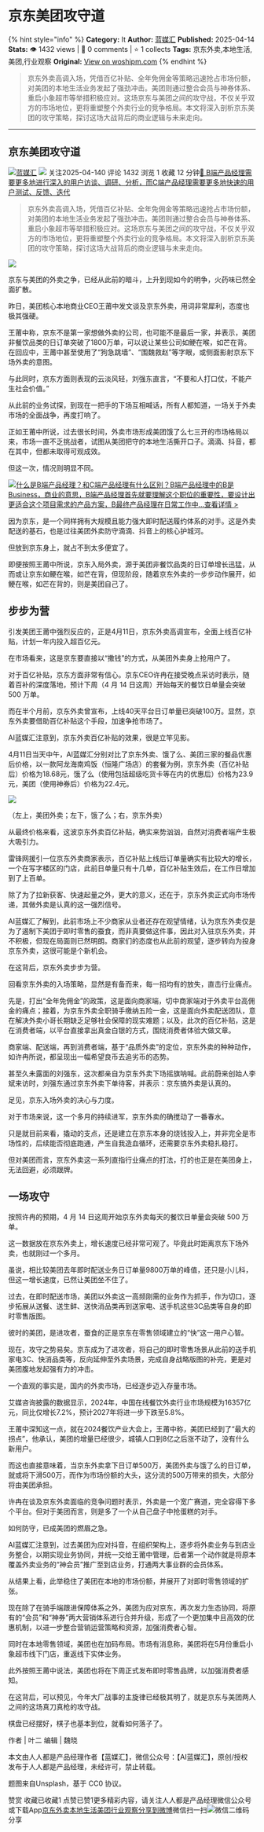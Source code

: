 # 京东美团攻守道
{% hint style="info" %}
**Category:** It
**Author:** [蓝媒汇](https://www.woshipm.com/u/1277275)
**Published:** 2025-04-14  
**Stats:** 👁️ 1432 views | 💬 0 comments | ⭐ 1 collects
**Tags:** 京东外卖,本地生活,美团,行业观察
**Original:** [View on woshipm.com](https://www.woshipm.com/it/6204062.html)
{% endhint %}
> 京东外卖高调入场，凭借百亿补贴、全年免佣金等策略迅速抢占市场份额，对美团的本地生活业务发起了强劲冲击。美团则通过整合会员与神券体系、重启小象超市等举措积极应对。这场京东与美团之间的攻守战，不仅关乎双方的市场地位，更将重塑整个外卖行业的竞争格局。本文将深入剖析京东美团的攻守策略，探讨这场大战背后的商业逻辑与未来走向。

---

## 京东美团攻守道

[![](https://image.woshipm.com/wp-files/2021/05/I8NXMbTI5dZ5D5D0HgxF.jpg!/both/72x72)](https://www.woshipm.com/u/1277275)[蓝媒汇](https://www.woshipm.com/u/1277275) ![](https://static.woshipm.com/tag/1122_1@2x.png) 关注2025-04-140 评论 1432 浏览 1 收藏 12 分钟[🔗 B端产品经理需要更多地进行深入的用户访谈、调研、分析，而C端产品经理需要更多地快速的用户测试、反馈、迭代](https://ke.qidianla.com/courses/bcpm)

> 京东外卖高调入场，凭借百亿补贴、全年免佣金等策略迅速抢占市场份额，对美团的本地生活业务发起了强劲冲击。美团则通过整合会员与神券体系、重启小象超市等举措积极应对。这场京东与美团之间的攻守战，不仅关乎双方的市场地位，更将重塑整个外卖行业的竞争格局。本文将深入剖析京东美团的攻守策略，探讨这场大战背后的商业逻辑与未来走向。

![](https://image.woshipm.com/2025/04/14/378a6a86-18fc-11f0-b222-00163e09d72f.png)

京东与美团的外卖之争，已经从此前的暗斗，上升到现如今的明争，火药味已然全面扩散。

昨日，美团核心本地商业CEO王莆中发文谈及京东外卖，用词非常犀利，态度也极其强硬。

王莆中称，京东不是第一家想做外卖的公司，也可能不是最后一家，并表示，美团非餐饮品类的日订单突破了1800万单，可以说让某些公司如鲠在喉，如芒在背。在回应中，王莆中甚至使用了“狗急跳墙”、“围魏救赵”等字眼，或侧面影射京东下场外卖的意图。

与此同时，京东方面则表现的云淡风轻，刘强东直言，“不要和人打口仗，不能产生社会价值。”

从此前的业务试探，到现在一把手的下场互相喊话，所有人都知道，一场关于外卖市场的全面战争，再度打响了。

正如王莆中所说，过去很长时间，外卖市场形成美团饿了么七三开的市场格局以来，市场一直不乏挑战者，试图从美团把守的本地生活撕开口子。滴滴、抖音，都在其中，但都未取得可观成效。

但这一次，情况则明显不同。

[![](https://image.woshipm.com/2023/07/27/6f50fd24-2c7f-11ee-875d-00163e0b5ff3.png)什么是B端产品经理？和C端产品经理有什么区别？B端产品经理中的B是Business，商业的意思，B端产品经理首先就要理解这个职位的重要性，要设计出更适合这个项目需求的产品方案，B最终产品经理在日常工作中...查看详情 >](https://ke.qidianla.com/courses/bcpm)

因为京东，是一个同样拥有大规模且能力强大即时配送履约体系的对手。这是外卖配送的基石，也是过往美团外卖防守滴滴、抖音上的核心护城河。

但放到京东身上，就占不到太多便宜了。

即便按照王莆中所说，京东入局外卖，源于美团非餐饮品类的日订单增长迅猛，从而或让京东如鲠在喉，如芒在背，但现阶段，随着京东外卖的一步步动作展开，如鲠在喉，如芒在背的，则是美团自己了。

## 步步为营

引发美团王莆中强烈反应的，正是4月11日，京东外卖高调宣布，全面上线百亿补贴，计划一年内投入超百亿元。

在市场看来，这是京东要直接以“撒钱”的方式，从美团外卖身上抢用户了。

对于百亿补贴，京东方面非常有信心。京东CEO许冉在接受晚点采访时表示，随着百补的深度落地，预计下周（4 月 14 日这周）开始每天的餐饮日单量会突破 500 万单。

而在半个月前，京东外卖曾宣布，上线40天平台日订单量已突破100万。显然，京东外卖要借助百亿补贴这个手段，加速争抢市场了。

AI蓝媒汇注意到，京东外卖百亿补贴的效果，很是立竿见影。

4月11日当天中午，AI蓝媒汇分别对比了京东外卖、饿了么、美团三家的餐品优惠后价格，以一款阿龙海南鸡饭（恒隆广场店）的套餐为例，京东外卖（百亿补贴后）价格为18.68元，饿了么（使用包括超级吃货卡等在内的优惠后）价格为23.9元，美团（使用神券后）价格为22.4元。

![](https://image.woshipm.com/2025/04/14/7e38fd20-189e-11f0-82f5-00163e09d72f.jpg)

（左上，美团外卖；左下，饿了么；右，京东外卖）

从最终价格来看，这波京东外卖百亿补贴，确实来势汹汹，自然对消费者端产生极大吸引力。

雷锋网援引一位京东外卖商家表示，百亿补贴上线后订单量确实有比较大的增长，一个在写字楼区的门店，此前日单量只有十几单，百亿补贴生效后，在工作日增加到了上百单。

除了为了拉新获客、快速起量之外，更大的意义，还在于，京东外卖正式向市场传递，其做外卖是认真的这一强烈信号。

AI蓝媒汇了解到，此前市场上不少商家从业者还存在观望情绪，认为京东外卖仅是为了遏制下美团于即时零售的蚕食，而非真要做这件事，因此对入驻京东外卖，并不积极，但现在局面则已然明朗。商家们的态度也从此前的观望，逐步转向为投身京东外卖，这很可能是个新机会。

在这背后，京东外卖步步为营。

回看京东外卖的入场策略，显然是有备而来，每一招均有的放失，直击行业痛点。

先是，打出“全年免佣金”的政策，这是面向商家端，切中商家端对于外卖平台高佣金的痛点；接着，为京东外卖全职骑手缴纳五险一金，这是面向外卖配送团队，意在解决外卖小哥长期缺乏足够社会保障的现实难题；以及，此次的百亿补贴，这是在消费者端，以平台直接拿出真金白银的方式，围绕消费者体验大做文章。

商家端、配送端，再到消费者端，基于“品质外卖”的定位，京东外卖的种种动作，如许冉所说，都呈现出一幅希望良币去追劣币的态势。

甚至久未露面的刘强东，这次都亲自为京东外卖下场摇旗呐喊。此前蔚来创始人李斌来访时，刘强东通过京东外卖下单待客，并表示：京东搞外卖是认真的。

足见，京东入场外卖的决心与力度。

对于市场来说，这一个多月的持续进军，京东外卖的确搅动了一番春水。

只是就目前来看，撬动的支点，还是建立在京东本身的烧钱投入上，并非完全是市场性的，后续能否彻底跑通，产生自我造血循环，还需要京东外卖稳扎稳打。

但对美团而言，京东外卖这一系列直指行业痛点的打法，打的也正是在美团身上，无法回避，必须跟牌。

## 一场攻守

按照许冉的预期，4 月 14 日这周开始京东外卖每天的餐饮日单量会突破 500 万单。

这一数据放在京东外卖上，增长速度已经非常可观了。毕竟此时距离京东下场外卖，也就刚过一个多月。

虽说，相比较美团去年即时配送业务日订单量9800万单的峰值，还只是小儿科，但这一增长速度，已然让美团坐不住了。

过去，在即时配送市场，美团以外卖这一高频刚需的业务作为抓手，作为切口，逐步拓展从送餐、送生鲜、送快消品类再到送家电、送手机这些3C品类等自身的即时零售版图。

彼时的美团，是进攻者，蚕食的正是京东在零售领域建立的“快”这一用户心智。

现在，攻守之势易矣。京东成为了进攻者，将自己的即时零售场景从此前的送手机家电3C、快消品类等，反向延伸至外卖场景，完成自身战略版图的补完，更是对美团腹地发起强有力的冲击。

一个直观的事实是，国内的外卖市场，已经逐步迈入存量市场。

艾媒咨询披露的数据显示，2024年，中国在线餐饮外卖行业市场规模为16357亿元，同比仅增长7.2%，预计2027年将进一步下跌至5.8%。

王莆中深知这一点，就在2024餐饮产业大会上，王莆中称，美团已经到了“最大的拐点”，他承认，美团的增量已经很少，城镇人口到8亿之后涨不动了，没有什么新用户。

而这也直接意味着，当京东外卖拿下日订单500万，美团外卖与饿了么的日订单，就或将下滑500万，而作为市场份额的大头，这分流的500万带来的损失，大部分将由美团承担。

许冉在谈及京东外卖面临的竞争问题时表示，外卖是一个宽广赛道，完全容得下多个平台。但对于美团而言，则是多了一个从自己盘子中抢蛋糕的对手。

如何防守，已成美团的燃眉之急。

AI蓝媒汇注意到，过去美团为应对抖音，在组织架构上，逐步将外卖业务与到店业务整合，以期实现业务协同，并统一交给王莆中管理，后者第一个动作就是将原本覆盖外卖业务的“神会员”推广至到店业务，打通两大事业群的会员体系。

从结果上看，此举稳住了美团在本地的市场份额，并展开了对即时零售领域的扩张。

现在除了在骑手端跟进保障体系之外，美团为应对京东，再次发力生态协同，将原有的“会员”和“神券”两大营销体系进行合并升级，形成了一个更加集中且高效的优惠机制，以进一步整合营销运营策略和资源，加强消费者心智。

同时在本地零售领域，美团也在加码布局。市场有消息称，美团将在5月份重启小象超市线下门店，重返线下实体业务。

此外按照王莆中说法，美团也将在下周正式发布即时零售品牌，以加强消费者感知。

在这背后，可以预见，今年大厂战事的主旋律已经极其明了，就是京东与美团两人之间的这场真刀真枪的攻守战。

棋盘已经摆好，棋子也基本到位，就看如何落子了。

作者 | 叶二 编辑 | 魏晓

本文由人人都是产品经理作者【蓝媒汇】，微信公众号：【AI蓝媒汇】，原创/授权 发布于人人都是产品经理，未经许可，禁止转载。

题图来自Unsplash，基于 CC0 协议。

赞赏 收藏已收藏1 点赞已赞1更多精彩内容，请关注人人都是产品经理微信公众号或下载App[京东外卖](https://www.woshipm.com/tag/%e4%ba%ac%e4%b8%9c%e5%a4%96%e5%8d%96)[本地生活](https://www.woshipm.com/tag/%e6%9c%ac%e5%9c%b0%e7%94%9f%e6%b4%bb)[美团](https://www.woshipm.com/tag/%e7%be%8e%e5%9b%a2)[行业观察](https://www.woshipm.com/tag/%e8%a1%8c%e4%b8%9a%e8%a7%82%e5%af%9f)[分享到微博](https://service.weibo.com/share/share.php?appkey=2775287854&title=京东美团攻守道&url=https://www.woshipm.com/it/6204062.html&pic=https://image.woshipm.com/2025/04/14/378a6a86-18fc-11f0-b222-00163e09d72f.png)微信扫一扫![微信二维码](https://api.pwmqr.com/qrcode/create/?url=https://www.woshipm.com/it/6204062.html)分享